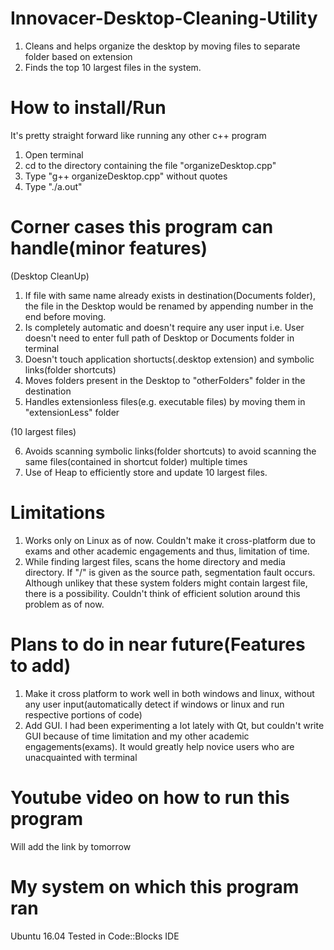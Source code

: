 # Innovacer-Desktop-Cleaning-Utility
1. Cleans and helps organize the desktop by moving files to separate folder based on extension
2. Finds the top 10 largest files in the system.


# How to install/Run
It's pretty straight forward like running any other c++ program
1. Open terminal
2. cd to the directory containing the file "organizeDesktop.cpp"
3. Type "g++ organizeDesktop.cpp" without quotes
4. Type "./a.out"

# Corner cases this program can handle(minor features)
(Desktop CleanUp)
1. If file with same name already exists in destination(Documents folder), the file in the Desktop would be renamed by     appending number in the end before moving.
2. Is completely automatic and doesn't require any user input i.e. User doesn't need to enter full path of Desktop or Documents folder in terminal
3. Doesn't touch application shortucts(.desktop extension) and symbolic links(folder shortcuts)
4. Moves folders present in the Desktop to "otherFolders" folder in the destination
5. Handles extensionless files(e.g. executable files) by moving them in "extensionLess" folder

(10 largest files)

6. Avoids scanning symbolic links(folder shortcuts) to avoid scanning the same files(contained in shortcut folder) multiple times
7. Use of Heap to efficiently store and update 10 largest files.

# Limitations
1. Works only on Linux as of now. Couldn't make it cross-platform due to exams and other academic engagements and thus, limitation of time.
2. While finding largest files, scans the home directory and media directory. If "/" is given as the source path, segmentation fault occurs. Although unlikey that these system folders might contain largest file, there is a possibility. Couldn't think of efficient solution around this problem as of now.

# Plans to do in near future(Features to add)
1. Make it cross platform to work well in both windows and linux, without any user input(automatically detect if windows or linux and run respective portions of code)
2. Add GUI. I had been experimenting a lot lately with Qt, but couldn't write GUI because of time limitation and my other academic engagements(exams). It would greatly help novice users who are unacquainted with terminal

# Youtube video on how to run this program
Will add the link by tomorrow

# My system on which this program ran
Ubuntu 16.04
Tested in Code::Blocks IDE





